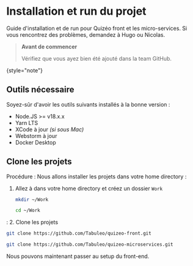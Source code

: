 # Installation et run du projet

Guide d'installation et de run pour Quizéo front et les micro-services. Si vous
rencontrez des problèmes, demandez à Hugo ou Nicolas.

> **Avant de commencer**
>
> Vérifiez que vous ayez bien été ajouté dans la team GitHub.
>
{style="note"}

## Outils nécessaire

Soyez-sûr d'avoir les outils suivants installés à la bonne version :
- Node.JS >= v18.x.x 
- Yarn LTS
- XCode à jour _(si sous Mac)_
- Webstorm à jour
- Docker Desktop

## Clone les projets

Procédure
: Nous allons installer les projets dans votre home directory
:
1. Allez à dans votre home directory et créez un dossier `Work`

   ```bash
   mkdir ~/Work
   
   cd ~/Work
   ```
:
2. Clone les projets

   ```Bash
   git clone https://github.com/Tabuleo/quizeo-front.git
   
   git clone https://github.com/Tabuleo/quizeo-microservices.git
   ```


Nous pouvons maintenant passer au setup du front-end.